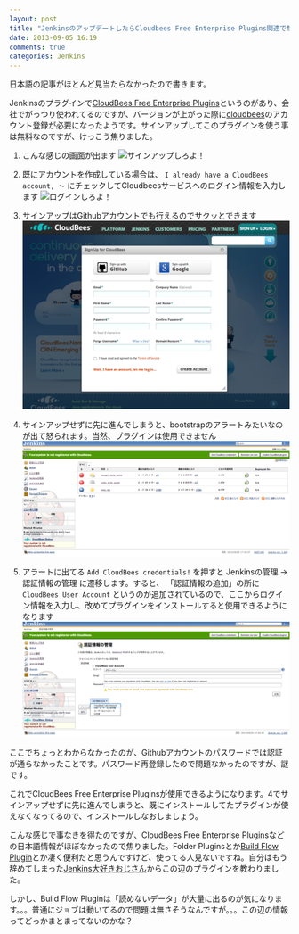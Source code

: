 ```yaml
---
layout: post
title: "JenkinsのアップデートしたらCloudbees Free Enterprise Plugins関連で焦った話"
date: 2013-09-05 16:19
comments: true
categories: Jenkins
---
```

日本語の記事がほとんど見当たらなかったので書きます。  

Jenkinsのプラグインで[CloudBees Free Enterprise Plugins](https://wiki.jenkins-ci.org/display/JENKINS/CloudBees+Free+Enterprise+Plugins)というのがあり、会社でがっつり使われてるのですが、バージョンが上がった際に[cloudbees](http://www.cloudbees.com/)のアカウント登録が必要になったようです。サインアップしてこのプラグインを使う事は無料なのですが、けっこう焦りました。

1. こんな感じの画面が出ます
![サインアップしろよ！](https://wiki.jenkins-ci.org/download/attachments/60917181/Screen+shot+2012-04-16+at+22.29.44.png?version=1&modificationDate=1334611834000)

1. 既にアカウントを作成している場合は、 `I already have a CloudBees account, 〜` にチェックしてCloudbeesサービスへのログイン情報を入力します
![ログインしろよ！](https://wiki.jenkins-ci.org/download/attachments/60917181/Screen+shot+2012-04-16+at+22.30.45.png?version=1&modificationDate=1334611949000)

1. サインアップはGithubアカウントでも行えるのでサクッとできます
![サインアップ画面](/images/cloudbees_signup.jpg)

1. サインアップせずに先に進んでしまうと、bootstrapのアラートみたいなのが出て怒られます。当然、プラグインは使用できません
![サインアップしろって言ってんだろ！](/images/signup_shiro.jpg)

1. アラートに出てる `Add CloudBees credentials!` を押すと Jenkinsの管理 -> 認証情報の管理 に遷移します。すると、 「認証情報の追加」の所に `CloudBees User Account` というのが追加されているので、ここからログイン情報を入力し、改めてプラグインをインストールすると使用できるようになります
![ログイン情報入力](/images/cloudbees_account_irero.jpg)

ここでちょっとわからなかったのが、Githubアカウントのパスワードでは認証が通らなかったことです。パスワード再登録したので問題なかったのですが、謎です。  

これでCloudBees Free Enterprise Pluginsが使用できるようになります。4でサインアップせずに先に進んでしまうと、既にインストールしてたプラグインが使えなくなってるので、インストールしなおしましょう。

こんな感じで事なきを得たのですが、CloudBees Free Enterprise Pluginsなどの日本語情報がほぼなかったので焦りました。Folder Pluginsとか[Build Flow Plugin](https://wiki.jenkins-ci.org/display/JENKINS/Build+Flow+Plugin)とか凄く便利だと思うんですけど、使ってる人見ないですね。自分はもう辞めてしまった[Jenkins大好きおじさん](https://github.com/shiraji)からこの辺のプラグインを教わりました。

しかし、Build Flow Pluginは「読めないデータ」が大量に出るのが気になります。。。普通にジョブは動いてるので問題は無さそうなんですが。。。この辺の情報ってどっかまとまってないのかな？

